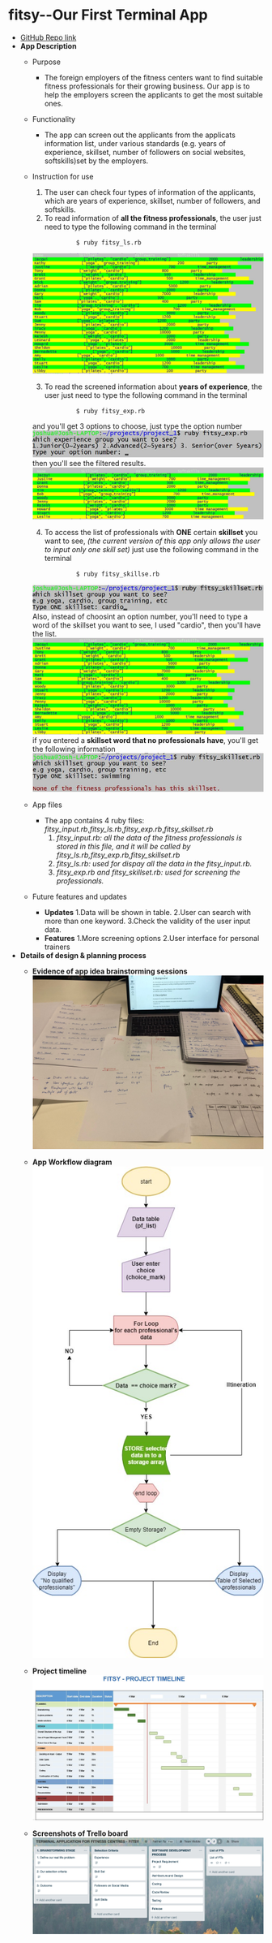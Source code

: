 # fitsy--Our First Terminal App
* [GitHub Repo link](https://github.com/Joshua-Tu/FITSY-PROJECT)
* **App Description**
  * Purpose
    * The foreign employers of the fitness centers want to find suitable fitness professionals for their growing business. Our app is to help the employers screen the applicants to get the most suitable ones.
  * Functionality
    * The app can screen out the applicants from the applicats information list, under various standards (e.g. years of experience, skillset, number of followers on social websites, softskills)set by the employers.
  * Instruction for use
    1. The user can check four types of information of the applicants, which are years of experience, skillset, number of followers, and softskills.
    2. To read information of **all the fitness professionals**, the user just need to type the following command in the terminal
    ```ubuntu
                $ ruby fitsy_ls.rb
    ```
    ![fitsy_ls_results](https://github.com/Joshua-Tu/FITSY-PROJECT/blob/Josh-Tu/pics/fitsy_ls%20snapshot.jpg?raw=true)
    
    3. To read the screened information about **years of experience**, the user just need to type the following command in the terminal 
    ```ubuntu
                $ ruby fitsy_exp.rb
    ```
       and you'll get 3 options to choose, just type the option number 
     ![fitsy_exp_options](https://github.com/Joshua-Tu/FITSY-PROJECT/blob/Josh-Tu/pics/fitsy_exp_1_snapshot.jpg?raw=true)
     then you'll see the filtered results.
     ![fitsy_expresults](https://github.com/Joshua-Tu/FITSY-PROJECT/blob/Josh-Tu/pics/fitsy_exp_2_snapshot.jpg?raw=true)
     
    4. To access the list of professionals with **ONE** certain **skillset** you want to see, *(the current version of this app only allows the user to input only one skill set)* just use the following command in the terminal
    ```ubuntu
                $ ruby fitsy_skillse.rb
    ```
    ![fitsy_skillset_input](https://github.com/Joshua-Tu/FITSY-PROJECT/blob/Josh-Tu/pics/fitsy_skillset_1_snapshot.jpg?raw=true)
    Also, instead of choosint an option number, you'll need to type a word of the skillset you want to see, I used "cardio", then you'll have the list.
    ![fitsy_skillset_input_1](https://github.com/Joshua-Tu/FITSY-PROJECT/blob/Josh-Tu/pics/fitsy_skillset_2_snapshot.jpg?raw=true)
    if you entered a **skillset word that no professionals have**, you'll get the following information
    ![fitsy_skillset_input_2](https://github.com/Joshua-Tu/FITSY-PROJECT/blob/Josh-Tu/pics/fitsy_skillset_3_snapshot.jpg?raw=true)
  * App files
    * The app contains 4 ruby files: *fitsy_input.rb*,*fitsy_ls.rb*,*fitsy_exp.rb*,*fitsy_skillset.rb*
      1. *fitsy_input.rb: all the data of the fitness professionals is stored in this file, and it will be called by fitsy_ls.rb,fitsy_exp.rb,fitsy_skillset.rb*
      2. *fitsy_ls.rb: used for dispay all the data in the fitsy_input.rb.*
      3. *fitsy_exp.rb and fitsy_skillset.rb: used for screening the professionals.*
  * Future features and updates
    * **Updates** 
      1.Data will be shown in table.
      2.User can search with more than one keyword.
      3.Check the validity of the user input data.
    * **Features** 
      1.More screening options
      2.User interface for personal trainers
* **Details of design & planning process**
  * **Evidence of app idea brainstorming sessions**
  ![Brain_storming](https://github.com/Joshua-Tu/FITSY-PROJECT/blob/Josh-Tu/pics/Evidence%20of%20app%20idea%20brainstorming%20sessions.jpg?raw=true)
  
  * **App Workflow diagram**
    ![workflow](https://github.com/Joshua-Tu/FITSY-PROJECT/blob/master/pics/fitsy_app_flowchart.jpg?raw=true)
  
  * **Project timeline**
  ![project timeline](https://github.com/Joshua-Tu/FITSY-PROJECT/blob/Josh-Tu/pics/Project%20Timeline.jpg?raw=true)

  * **Screenshots of Trello board**
  ![Trello Boards](https://github.com/Joshua-Tu/FITSY-PROJECT/blob/Josh-Tu/pics/Trello%20screenshot.png?raw=true)
  